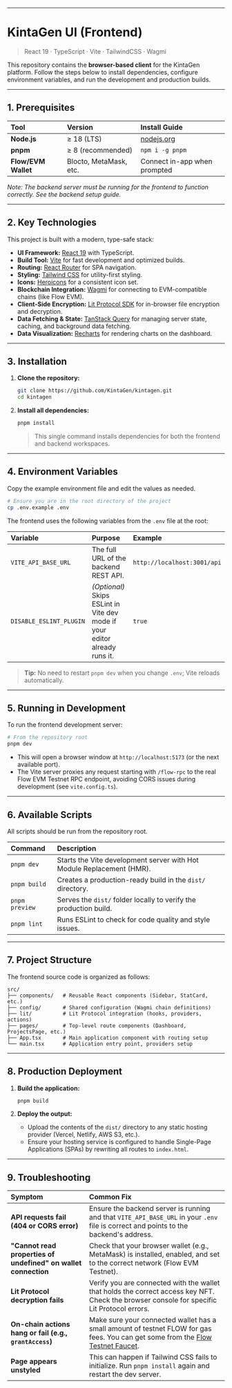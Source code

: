 
---

# KintaGen UI (Frontend)

> React 19 · TypeScript · Vite · TailwindCSS · Wagmi

This repository contains the **browser-based client** for the KintaGen platform. Follow the steps below to install dependencies, configure environment variables, and run the development and production builds.

---

## 1. Prerequisites

| Tool | Version | Install Guide |
| :--- | :--- | :--- |
| **Node.js** | ≥ 18 (LTS) | [nodejs.org](https://nodejs.org/en) |
| **pnpm** | ≥ 8 (recommended) | `npm i -g pnpm` |
| **Flow/EVM Wallet** | Blocto, MetaMask, etc. | Connect in-app when prompted |

*Note: The backend server must be running for the frontend to function correctly. See the backend setup guide.*

---

## 2. Key Technologies

This project is built with a modern, type-safe stack:

*   **UI Framework:** [React 19](https://react.dev/) with TypeScript.
*   **Build Tool:** [Vite](https://vitejs.dev/) for fast development and optimized builds.
*   **Routing:** [React Router](https://reactrouter.com/) for SPA navigation.
*   **Styling:** [Tailwind CSS](https://tailwindcss.com/) for utility-first styling.
*   **Icons:** [Heroicons](https://heroicons.com/) for a consistent icon set.
*   **Blockchain Integration:** [Wagmi](https://wagmi.sh/) for connecting to EVM-compatible chains (like Flow EVM).
*   **Client-Side Encryption:** [Lit Protocol SDK](https://litprotocol.com/) for in-browser file encryption and decryption.
*   **Data Fetching & State:** [TanStack Query](https://tanstack.com/query/latest) for managing server state, caching, and background data fetching.
*   **Data Visualization:** [Recharts](https://recharts.org/) for rendering charts on the dashboard.

---

## 3. Installation

1.  **Clone the repository:**
    ```bash
    git clone https://github.com/KintaGen/kintagen.git
    cd kintagen
    ```

2.  **Install all dependencies:**
    ```bash
    pnpm install
    ```
    > This single command installs dependencies for both the frontend and backend workspaces.

---

## 4. Environment Variables

Copy the example environment file and edit the values as needed.

```bash
# Ensure you are in the root directory of the project
cp .env.example .env
```

The frontend uses the following variables from the `.env` file at the root:

| Variable | Purpose | Example |
| :--- | :--- | :--- |
| `VITE_API_BASE_URL` | The full URL of the backend REST API. | `http://localhost:3001/api` |
| `DISABLE_ESLINT_PLUGIN` | *(Optional)* Skips ESLint in Vite dev mode if your editor already runs it. | `true` |

> **Tip:** No need to restart `pnpm dev` when you change `.env`; Vite reloads automatically.

---

## 5. Running in Development

To run the frontend development server:

```bash
# From the repository root
pnpm dev
```

*   This will open a browser window at `http://localhost:5173` (or the next available port).
*   The Vite server proxies any request starting with `/flow-rpc` to the real Flow EVM Testnet RPC endpoint, avoiding CORS issues during development (see `vite.config.ts`).

---

## 6. Available Scripts

All scripts should be run from the repository root.

| Command | Description |
| :--- | :--- |
| `pnpm dev` | Starts the Vite development server with Hot Module Replacement (HMR). |
| `pnpm build` | Creates a production-ready build in the `dist/` directory. |
| `pnpm preview` | Serves the `dist/` folder locally to verify the production build. |
| `pnpm lint` | Runs ESLint to check for code quality and style issues. |

---

## 7. Project Structure

The frontend source code is organized as follows:

```
src/
├── components/   # Reusable React components (Sidebar, StatCard, etc.)
├── config/       # Shared configuration (Wagmi chain definitions)
├── lit/          # Lit Protocol integration (hooks, providers, actions)
├── pages/        # Top-level route components (Dashboard, ProjectsPage, etc.)
├── App.tsx       # Main application component with routing setup
└── main.tsx      # Application entry point, providers setup
```

---

## 8. Production Deployment

1.  **Build the application:**
    ```bash
    pnpm build
    ```

2.  **Deploy the output:**
    *   Upload the contents of the `dist/` directory to any static hosting provider (Vercel, Netlify, AWS S3, etc.).
    *   Ensure your hosting service is configured to handle Single-Page Applications (SPAs) by rewriting all routes to `index.html`.

---

## 9. Troubleshooting

| Symptom | Common Fix |
| :--- | :--- |
| **API requests fail (404 or CORS error)** | Ensure the backend server is running and that `VITE_API_BASE_URL` in your `.env` file is correct and points to the backend's address. |
| **"Cannot read properties of undefined" on wallet connection** | Check that your browser wallet (e.g., MetaMask) is installed, enabled, and set to the correct network (Flow EVM Testnet). |
| **Lit Protocol decryption fails** | Verify you are connected with the wallet that holds the correct access key NFT. Check the browser console for specific Lit Protocol errors. |
| **On-chain actions hang or fail (e.g., `grantAccess`)** | Make sure your connected wallet has a small amount of testnet FLOW for gas fees. You can get some from the [Flow Testnet Faucet](https://testnet-faucet.onflow.org/). |
| **Page appears unstyled** | This can happen if Tailwind CSS fails to initialize. Run `pnpm install` again and restart the dev server. |
